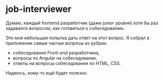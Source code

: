 # job-interviewer
Думаю, каждый frontend разработчик (даже junior уровня) хотя бы раз задавался вопросом, как готовиться к собеседованию. 

Это моя небольшая попытка дать ответ на этот вопрос. 
Я собрал в приложении самые частые вопросы из рубрик: 
 - собеседование Front-end разработчика, 
 - вопросы по Angular на собеседовании,
 - ответы на вопросы собеседования по HTML, CSS.
 
Надеюсь, кому-то ещё будет полезно.
